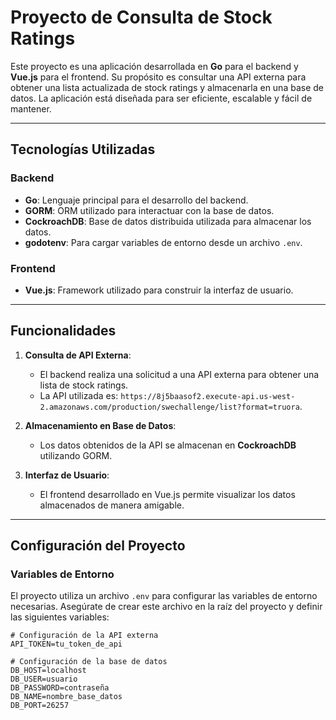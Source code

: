 # Proyecto de Consulta de Stock Ratings

Este proyecto es una aplicación desarrollada en **Go** para el backend y **Vue.js** para el frontend. Su propósito es consultar una API externa para obtener una lista actualizada de stock ratings y almacenarla en una base de datos. La aplicación está diseñada para ser eficiente, escalable y fácil de mantener.

---

## Tecnologías Utilizadas

### Backend
- **Go**: Lenguaje principal para el desarrollo del backend.
- **GORM**: ORM utilizado para interactuar con la base de datos.
- **CockroachDB**: Base de datos distribuida utilizada para almacenar los datos.
- **godotenv**: Para cargar variables de entorno desde un archivo `.env`.

### Frontend
- **Vue.js**: Framework utilizado para construir la interfaz de usuario.

---

## Funcionalidades

1. **Consulta de API Externa**:
   - El backend realiza una solicitud a una API externa para obtener una lista de stock ratings.
   - La API utilizada es: `https://8j5baasof2.execute-api.us-west-2.amazonaws.com/production/swechallenge/list?format=truora`.

2. **Almacenamiento en Base de Datos**:
   - Los datos obtenidos de la API se almacenan en **CockroachDB** utilizando GORM.

3. **Interfaz de Usuario**:
   - El frontend desarrollado en Vue.js permite visualizar los datos almacenados de manera amigable.

---

## Configuración del Proyecto

### Variables de Entorno
El proyecto utiliza un archivo `.env` para configurar las variables de entorno necesarias. Asegúrate de crear este archivo en la raíz del proyecto y definir las siguientes variables:

```env
# Configuración de la API externa
API_TOKEN=tu_token_de_api

# Configuración de la base de datos
DB_HOST=localhost
DB_USER=usuario
DB_PASSWORD=contraseña
DB_NAME=nombre_base_datos
DB_PORT=26257
